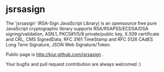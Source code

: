 jsrsasign
=========

The 'jsrsasign' (RSA-Sign JavaScript Library) is an opensource free pure JavaScript cryptographic library supports RSA/RSAPSS/ECDSA/DSA signing/validation, ASN.1, PKCS#1/5/8 private/public key, X.509 certificate and CRL, CMS SignedData, RFC 3161 TimeStamp and RFC 5126 CAdES Long Term Signature, JSON Web Signature/Token.

Public page is http://kjur.github.com/jsrsasign .

Your bugfix and pull request contribution are always welcomed :)

